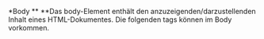 *Body
**<body></body>
**Das body-Element enthält den anzuzeigenden/darzustellenden Inhalt eines HTML-Dokumentes. Die folgenden tags können im Body vorkommen.
